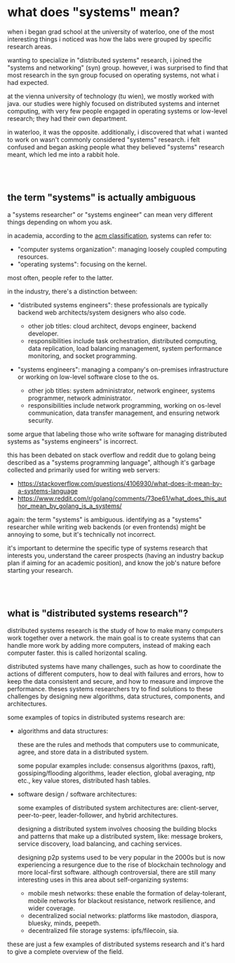 # what does "systems" mean?

when i began grad school at the university of waterloo, one of the most interesting things i noticed was how the labs were grouped by specific research areas.

wanting to specialize in "distributed systems" research, i joined the "systems and networking" (syn) group. however, i was surprised to find that most research in the syn group focused on operating systems, not what i had expected.

at the vienna university of technology (tu wien), we mostly worked with java. our studies were highly focused on distributed systems and internet computing, with very few people engaged in operating systems or low-level research; they had their own department.

in waterloo, it was the opposite. additionally, i discovered that what i wanted to work on wasn't commonly considered "systems" research. i felt confused and began asking people what they believed "systems" research meant, which led me into a rabbit hole.

<br><br>

## the term "systems" is actually ambiguous

a "systems researcher" or "systems engineer" can mean very different things depending on whom you ask.

in academia, according to the [acm classification](https://cran.r-project.org/web/classifications/ACM.html), systems can refer to:

- "computer systems organization": managing loosely coupled computing resources.
- "operating systems": focusing on the kernel.

most often, people refer to the latter.

in the industry, there's a distinction between:

- "distributed systems engineers": these professionals are typically backend web architects/system designers who also code.

  - other job titles: cloud architect, devops engineer, backend developer.
  - responsibilities include task orchestration, distributed computing, data replication, load balancing management, system performance monitoring, and socket programming.

- "systems engineers": managing a company's on-premises infrastructure or working on low-level software close to the os.

  - other job titles: system administrator, network engineer, systems programmer, network administrator.
  - responsibilities include network programming, working on os-level communication, data transfer management, and ensuring network security.

some argue that labeling those who write software for managing distributed systems as "systems engineers" is incorrect.

this has been debated on stack overflow and reddit due to golang being described as a "systems programming language", although it's garbage collected and primarily used for writing web servers:

- https://stackoverflow.com/questions/4106930/what-does-it-mean-by-a-systems-language
- https://www.reddit.com/r/golang/comments/73pe61/what_does_this_author_mean_by_golang_is_a_systems/

again: the term "systems" is ambiguous. identifying as a "systems" researcher while writing web backends (or even frontends) might be annoying to some, but it's technically not incorrect.

it's important to determine the specific type of systems research that interests you, understand the career prospects (having an industry backup plan if aiming for an academic position), and know the job's nature before starting your research.

<br><br>

## what is "distributed systems research"?

distributed systems research is the study of how to make many computers work together over a network. the main goal is to create systems that can handle more work by adding more computers, instead of making each computer faster. this is called horizontal scaling.

distributed systems have many challenges, such as how to coordinate the actions of different computers, how to deal with failures and errors, how to keep the data consistent and secure, and how to measure and improve the performance. theses systems researchers try to find solutions to these challenges by designing new algorithms, data structures, components, and architectures.

some examples of topics in distributed systems research are:

- algorithms and data structures:

  these are the rules and methods that computers use to communicate, agree, and store data in a distributed system.

  some popular examples include: consensus algorithms (paxos, raft), gossiping/flooding algorithms, leader election, global averaging, ntp etc., key value stores, distributed hash tables.

- software design / software architectures:

  some examples of distributed system architectures are: client-server, peer-to-peer, leader-follower, and hybrid architectures.

  designing a distributed system involves choosing the building blocks and patterns that make up a distributed system, like: message brokers, service discovery, load balancing, and caching services.

  designing p2p systems used to be very popular in the 2000s but is now experiencing a resurgence due to the rise of blockchain technology and more local-first software. although controversial, there are still many interesting uses in this area about self-organizing systems:

  - mobile mesh networks: these enable the formation of delay-tolerant, mobile networks for blackout resistance, network resilience, and wider coverage.
  - decentralized social networks: platforms like mastodon, diaspora, bluesky, minds, peepeth.
  - decentralized file storage systems: ipfs/filecoin, sia.

these are just a few examples of distributed systems research and it's hard to give a complete overview of the field.
